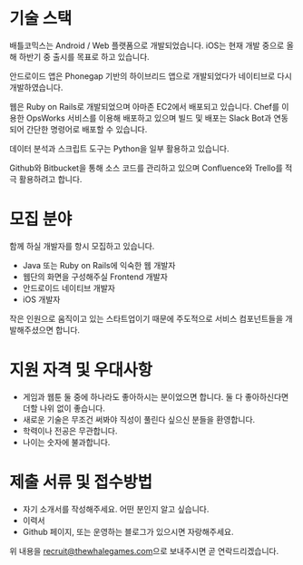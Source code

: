# 기술 스택

배틀코믹스는 Android / Web 플랫폼으로 개발되었습니다.
iOS는 현재 개발 중으로 올해 하반기 중 출시를 목표로 하고 있습니다.

안드로이드 앱은 Phonegap 기반의 하이브리드 앱으로 개발되었다가 네이티브로 다시
개발하였습니다.

웹은 Ruby on Rails로 개발되었으며 아마존 EC2에서 배포되고 있습니다. Chef를
이용한 OpsWorks 서비스를 이용해 배포하고 있으며 빌드 및 배포는 Slack Bot과
연동되어 간단한 명령어로 배포할 수 있습니다.

데이터 분석과 스크립트 도구는 Python을 일부 활용하고 있습니다.

Github와 Bitbucket을 통해 소스 코드를 관리하고 있으며 Confluence와 Trello를 적극
활용하려고 합니다.

# 모집 분야

함께 하실 개발자를 항시 모집하고 있습니다.

- Java 또는 Ruby on Rails에 익숙한 웹 개발자
- 웹단의 화면을 구성해주실 Frontend 개발자
- 안드로이드 네이티브 개발자
- iOS 개발자

작은 인원으로 움직이고 있는 스타트업이기 때문에 주도적으로 서비스 컴포넌트들을
개발해주셨으면 합니다.

# 지원 자격 및 우대사항

- 게임과 웹툰 둘 중에 하나라도 좋아하시는 분이었으면 합니다. 둘 다 좋아하신다면
  더할 나위 없이 좋습니다.
- 새로운 기술은 무조건 써봐야 직성이 풀린다 싶으신 분들을 환영합니다.
- 학력이나 전공은 무관합니다.
- 나이는 숫자에 불과합니다.

# 제출 서류 및 접수방법

- 자기 소개서를 작성해주세요. 어떤 분인지 알고 싶습니다.
- 이력서
- Github 페이지, 또는 운영하는 블로그가 있으시면 자랑해주세요.

위 내용을 [recruit@thewhalegames.com](mailto:recruit@thewhalegames.com)으로
보내주시면 곧 연락드리겠습니다.


